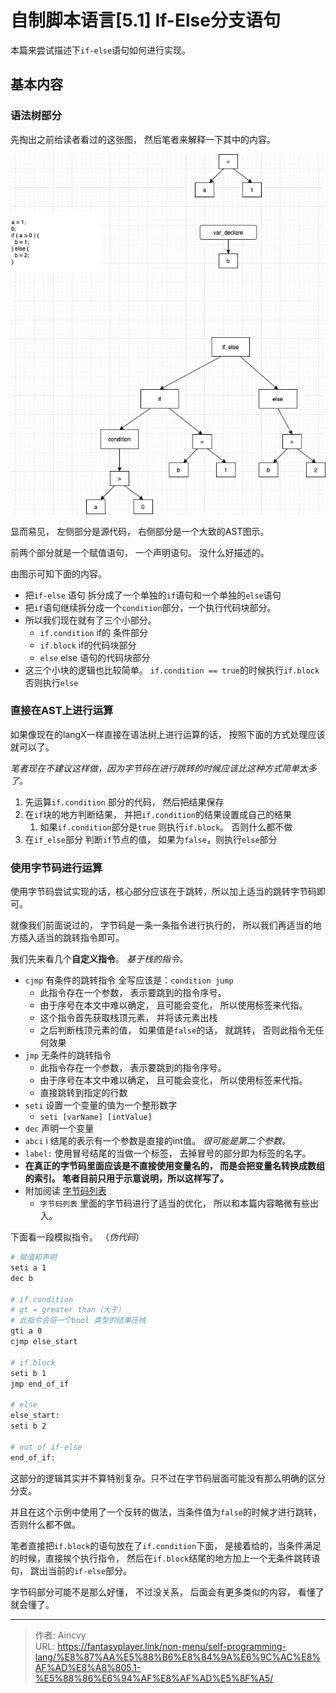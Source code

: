 # 自制脚本语言[5.1] If-Else分支语句


本篇来尝试描述下`if-else`语句如何进行实现。



## 基本内容

### 语法树部分

先掏出之前给读者看过的这张图， 然后笔者来解释一下其中的内容。

![if-else语法树](/img/program/if-else语法树.png)

显而易见， 左侧部分是源代码， 右侧部分是一个大致的AST图示。

前两个部分就是一个赋值语句， 一个声明语句。  没什么好描述的。 

由图示可知下面的内容。

- 把`if-else` 语句 拆分成了一个单独的`if`语句和一个单独的`else`语句
- 把`if`语句继续拆分成一个`condition`部分，一个执行代码块部分。
- 所以我们现在就有了三个小部分。 
  - `if.condition`   if的 条件部分
  - `if.block`   if的代码块部分
  - `else`   else 语句的代码块部分
- 这三个小块的逻辑也比较简单。  `if.condition == true`的时候执行`if.block` 否则执行`else`



### 直接在AST上进行运算

如果像现在的langX一样直接在语法树上进行运算的话， 按照下面的方式处理应该就可以了。

*笔者现在不建议这样做，因为字节码在进行跳转的时候应该比这种方式简单太多了。*

1. 先运算`if.condition` 部分的代码， 然后把结果保存
2. 在`if`块的地方判断结果， 并把`if.condition`的结果设置成自己的结果
   1. 如果`if.condition`部分是`true` 则执行`if.block`。 否则什么都不做
3. 在`if_else`部分 判断`if`节点的值， 如果为`false`，则执行`else`部分



### 使用字节码进行运算

使用字节码尝试实现的话，核心部分应该在于跳转，所以加上适当的跳转字节码即可。

就像我们前面说过的， 字节码是一条一条指令进行执行的， 所以我们再适当的地方插入适当的跳转指令即可。 

我们先来看几个**自定义指令**。  *基于栈的指令。*

- `cjmp`     有条件的跳转指令  全写应该是：`condition jump`
  - 此指令存在一个参数， 表示要跳到的指令序号。 
  - 由于序号在本文中难以确定， 且可能会变化， 所以使用标签来代指。
  - 这个指令首先获取栈顶元素， 并将该元素出栈
  - 之后判断栈顶元素的值， 如果值是`false`的话， 就跳转， 否则此指令无任何效果
- `jmp`  无条件的跳转指令
  - 此指令存在一个参数， 表示要跳到的指令序号。
  - 由于序号在本文中难以确定， 且可能会变化， 所以使用标签来代指。
  - 直接跳转到指定的行数
- `seti`   设置一个变量的值为一个整形数字
  - `seti [varName] [intValue]` 
- `dec`  声明一个变量 
- `abci`  i 结尾的表示有一个参数是直接的int值。 *很可能是第二个参数。*
- `label:`  使用冒号结尾的当做一个标签， 去掉冒号的部分即为标签的名字。
- **在真正的字节码里面应该是不直接使用变量名的， 而是会把变量名转换成数组的索引。 笔者目前只用于示意说明，所以这样写了。**
- 附加阅读 [ 字节码列表](../自制脚本语言附.1-字节码列表/)
  - `字节码列表` 里面的字节码进行了适当的优化， 所以和本篇内容略微有些出入。



下面看一段模拟指令。 （*伪代码*）

```bash
# 赋值和声明
seti a 1
dec b 

# if.condition
# gt = greater than（大于）
# 此指令会将一个bool 类型的结果压栈
gti a 0
cjmp else_start

# if.block
seti b 1
jmp end_of_if

# else
else_start:
seti b 2

# out of if-else
end_of_if:

```

这部分的逻辑其实并不算特别复杂。只不过在字节码层面可能没有那么明确的区分 分支。

并且在这个示例中使用了一个反转的做法，当条件值为`false`的时候才进行跳转， 否则什么都不做。 

笔者直接把`if.block`的语句放在了`if.condition`下面， 是接着给的，当条件满足的时候，直接挨个执行指令， 然后在`if.block`结尾的地方加上一个无条件跳转语句， 跳出当前的`if-else`部分。



字节码部分可能不是那么好懂， 不过没关系， 后面会有更多类似的内容， 看懂了就会懂了。


---

> 作者: Aincvy  
> URL: https://fantasyplayer.link/non-menu/self-programming-lang/%E8%87%AA%E5%88%B6%E8%84%9A%E6%9C%AC%E8%AF%AD%E8%A8%805.1-%E5%88%86%E6%94%AF%E8%AF%AD%E5%8F%A5/  

